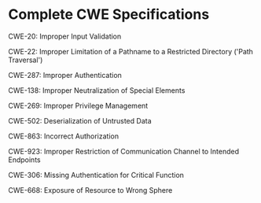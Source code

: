 

# Complete CWE Specifications

CWE-20: Improper Input Validation

CWE-22: Improper Limitation of a Pathname to a Restricted Directory ('Path Traversal')

CWE-287: Improper Authentication

CWE-138: Improper Neutralization of Special Elements

CWE-269: Improper Privilege Management

CWE-502: Deserialization of Untrusted Data

CWE-863: Incorrect Authorization

CWE-923: Improper Restriction of Communication Channel to Intended Endpoints

CWE-306: Missing Authentication for Critical Function

CWE-668: Exposure of Resource to Wrong Sphere